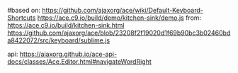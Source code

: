 #based on:
https://github.com/ajaxorg/ace/wiki/Default-Keyboard-Shortcuts
https://ace.c9.io/build/demo/kitchen-sink/demo.js
from: https://ace.c9.io/build/kitchen-sink.html
https://github.com/ajaxorg/ace/blob/23208f2f19020d1f69b90bc3b02460bda8422072/src/keyboard/sublime.js

api:
https://ajaxorg.github.io/ace-api-docs/classes/Ace.Editor.html#navigateWordRight
